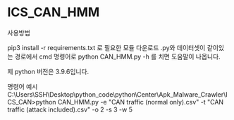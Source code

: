 ﻿# ICS_CAN_HMM
사용방법

pip3 install -r requirements.txt 로 필요한 모듈 다운로드
.py와 데이터셋이 같이있는 경로에서 cmd 명령어로 python CAN_HMM.py -h 를 치면 도움말이 나옵니다.

제 python 버전은 3.9.6입니다.


명령어 예시
C:\Users\SSH\Desktop\python_code\python\Center\Apk_Malware_Crawler\ICS_CAN>python CAN_HMM.py -e "CAN traffic (normal only).csv" -t "CAN traffic (attack included).csv" -o 2 -s 3 -w 5

